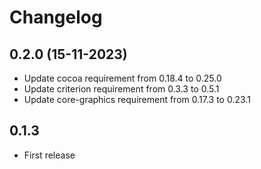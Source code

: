 # Changelog

## 0.2.0 (15-11-2023)

* Update cocoa requirement from 0.18.4 to 0.25.0
* Update criterion requirement from 0.3.3 to 0.5.1
* Update core-graphics requirement from 0.17.3 to 0.23.1

## 0.1.3

* First release
